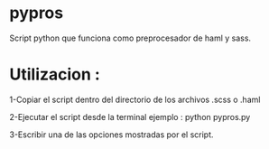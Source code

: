 # pypros
Script python que funciona como preprocesador de haml y sass.

# Utilizacion :
 1-Copiar el script dentro del directorio de los archivos .scss o .haml
 
 2-Ejecutar el script desde la terminal ejemplo : python pypros.py
 
 3-Escribir una de las opciones mostradas por el script.
 
